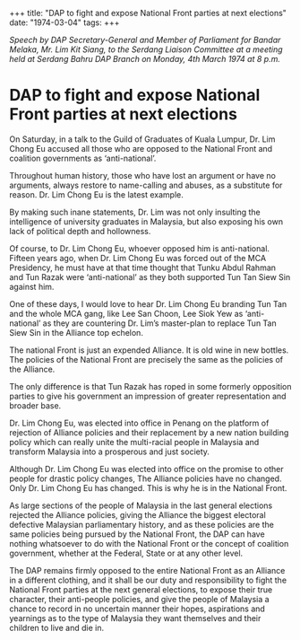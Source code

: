 +++ 
title: "DAP to fight and expose National Front parties at next elections"
date: "1974-03-04"
tags:
+++

_Speech by DAP Secretary-General and Member of Parliament for Bandar Melaka, Mr. Lim Kit Siang, to the Serdang Liaison Committee at a meeting held at Serdang Bahru DAP Branch on Monday, 4th March 1974 at 8 p.m._

# DAP to fight and expose National Front parties at next elections

On Saturday, in a talk to the Guild of Graduates of Kuala Lumpur, Dr. Lim Chong Eu accused all those who are opposed to the National Front and coalition governments as ‘anti-national’.

Throughout human history, those who have lost an argument or have no arguments, always restore to name-calling and abuses, as a substitute for reason. Dr. Lim Chong Eu is the latest example.</u>

By making such inane statements, Dr. Lim was not only insulting the intelligence of university graduates in Malaysia, but also exposing his own lack of political depth and hollowness.

Of course, to Dr. Lim Chong Eu, whoever opposed him is anti-national. Fifteen years ago, when Dr. Lim Chong Eu was forced out of the MCA Presidency, he must have at that time thought that Tunku Abdul Rahman and Tun Razak were ‘anti-national’ as they both supported Tun Tan Siew Sin against him.

One of these days, I would love to hear Dr. Lim Chong Eu branding Tun Tan and the whole MCA gang, like Lee San Choon, Lee Siok Yew as ‘anti-national’ as they are countering Dr. Lim’s master-plan to replace Tun Tan Siew Sin in the Alliance top echelon.

The national Front is just an expended Alliance. It is old wine in new bottles. The policies of the National Front are precisely the same as the policies of the Alliance.

The only difference is that Tun Razak has roped in some formerly opposition parties to give his government an impression of greater representation and broader base.

Dr. Lim Chong Eu, was elected into office in Penang on the platform of rejection of Alliance policies and their replacement by a new nation building policy which can really unite the multi-racial people in Malaysia and transform Malaysia into a prosperous and just society.

Although Dr. Lim Chong Eu was elected into office on the promise to other people for drastic policy changes, The Alliance policies have no changed. Only Dr. Lim Chong Eu has changed. This is why he is in the National Front.

As large sections of the people of Malaysia in the last general elections rejected the Alliance policies, giving the Alliance the biggest electoral defective Malaysian parliamentary history, and as these policies are the same policies being pursued by the National Front, the DAP can have nothing whatsoever to do with the National Front or the concept of coalition government, whether at the Federal, State or at any other level.

The DAP remains firmly opposed to the entire National Front as an Alliance in a different clothing, and it shall be our duty and responsibility to fight the National Front parties at the next general elections, to expose their true character, their anti-people policies, and give the people of Malaysia a chance to record in no uncertain manner their hopes, aspirations and yearnings as to the type of Malaysia they want themselves and their children to live and die in.
 
